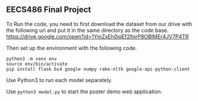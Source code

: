 ## EECS486 Final Project

To Run the code, you need to first download the dataset from our drive with the following url and put it in the same directory as the code base. 
https://drive.google.com/open?id=1YmZxEh0iqEf2lhirP8OBlMEr4JV7P4TR 
 
 Then set up the environment with the following code. 


```
python3 -m venv env
source env/bin/activate
pip install flask bs4 google numpy rake-nltk google-api-python-client
```

Use Python3 to run each model separately. 

Use ```python3 model.py``` to start the poster demo web application. 